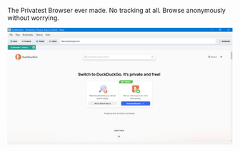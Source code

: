 The Privatest Browser ever made. No tracking at all. Browse anonymously without worrying.

<img width="960" alt="pyser" src="./image.png">

